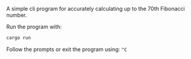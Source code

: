 A simple cli program for accurately calculating up to the 70th Fibonacci number.

Run the program with:
```bash
cargo run
```
Follow the prompts or exit the program using: `^C`
